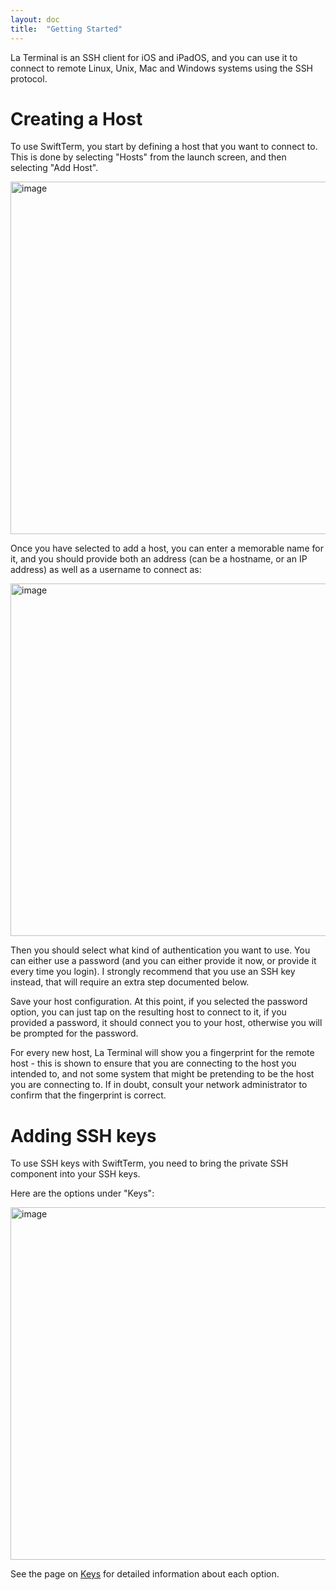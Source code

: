 ```yaml
---
layout: doc
title:  "Getting Started"
---
```


La Terminal is an SSH client for iOS and iPadOS, and you can use it to connect to remote Linux, Unix, Mac and Windows systems using the SSH protocol.

# Creating a Host

To use SwiftTerm, you start by defining a host that you want to connect to.   This is done by selecting "Hosts" from the launch screen, and then selecting "Add Host".   

<img width="564" alt="image" src="https://user-images.githubusercontent.com/36863/160483727-90e42faa-28f7-4773-af3a-b914004c3c8e.png">

Once you have selected to add a host, you can enter a memorable name for it, and you should provide both an address (can be a hostname, or an IP address) as well as a username to connect as:

<img width="564" alt="image" src="https://user-images.githubusercontent.com/36863/160483663-7dd8a5c9-73cd-4bea-809e-1600cf22f46b.png">

Then you should select what kind of authentication you want to use.   You can either use a password (and you can either provide it now, or provide it every time you login).   I strongly recommend that you use an SSH key instead, that will require an extra step documented below.

Save your host configuration.  At this point, if you selected the password option, you can just tap on the resulting host to connect to it, if you provided a password, it should connect you to your host, otherwise you will be prompted for the password.

For every new host, La Terminal will show you a fingerprint for the remote host - this is shown to ensure that you are connecting to the host you intended to, and not some system that might be pretending to be the host you are connecting to.   If in doubt, consult your network administrator to confirm that the fingerprint is correct.

# Adding SSH keys

To use SSH keys with SwiftTerm, you need to bring the private SSH component into your SSH keys.

Here are the options under "Keys":

<img width="564" alt="image" src="https://user-images.githubusercontent.com/36863/160484801-0b4a0157-3fa1-4a6d-9c8e-1a1efcbc5ee6.png">

See the page on [Keys](Keys) for detailed information about each option.

